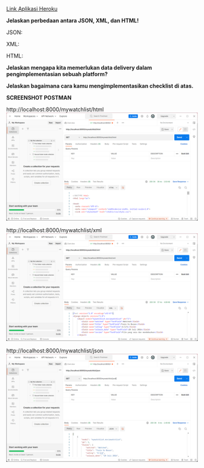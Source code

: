 [Link Aplikasi Heroku](https://tugas-3-pbp.herokuapp.com/mywatchlist/)

**Jelaskan perbedaan antara JSON, XML, dan HTML!**

JSON: 

XML:

HTML: 


**Jelaskan mengapa kita memerlukan data delivery dalam pengimplementasian sebuah platform?**


**Jelaskan bagaimana cara kamu mengimplementasikan checklist di atas.**



**SCREENSHOT POSTMAN**

http://localhost:8000/mywatchlist/html
![Postman_html](../asset/postman_html.png)

http://localhost:8000/mywatchlist/xml
![postman_xml](../asset/postman_xml.png)

http://localhost:8000/mywatchlist/json
![postman_json](../asset/postman_json.png)